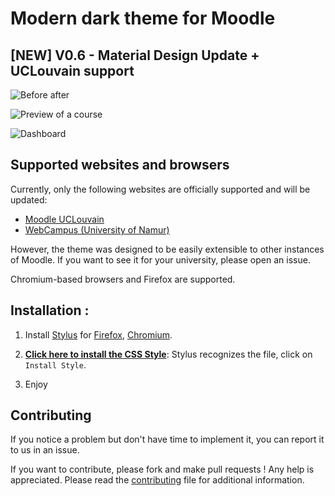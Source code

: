 # Modern dark theme for Moodle

## [NEW] V0.6 - Material Design Update + UCLouvain support

![Before after](assets/webcampus_clean_dark_theme.gif)

![Preview of a course](assets/main_preview.png)

![Dashboard](assets/course_view.png)

## Supported websites and browsers

Currently, only the following websites are officially supported and will be updated:

- [Moodle UCLouvain](https://moodle.uclouvain.be)
- [WebCampus (University of Namur)](https://webcampus.unamur.be/)

However, the theme was designed to be easily extensible to other instances of Moodle. If you want to see it for your university, please open an issue.

Chromium-based browsers and Firefox are supported.

## Installation :

1. Install [Stylus](https://add0n.com/stylus.html) for [Firefox](https://addons.mozilla.org/en-US/firefox/addon/styl-us/), [Chromium](https://chrome.google.com/webstore/detail/stylus/clngdbkpkpeebahjckkjfobafhncgmne).

2. [**Click here to install the CSS Style**](https://raw.githubusercontent.com/martin-danhier/webcampus-dark-theme/master/dark_webcampus.user.css): Stylus recognizes the file, click on `Install Style`.

3. Enjoy

## Contributing

If you notice a problem but don't have time to implement it, you can report it to us in an issue.

If you want to contribute, please fork and make pull requests ! Any help is appreciated.
Please read the [contributing](CONTRIBUTING.md) file for additional information.


